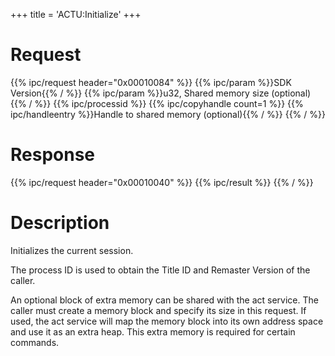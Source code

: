 +++
title = 'ACTU:Initialize'
+++

# Request

{{% ipc/request header="0x00010084" %}}
{{% ipc/param %}}SDK Version{{% / %}}
{{% ipc/param %}}u32, Shared memory size (optional){{% / %}}
{{% ipc/processid %}}
{{% ipc/copyhandle count=1 %}}
{{% ipc/handleentry %}}Handle to shared memory (optional){{% / %}}
{{% / %}}

# Response

{{% ipc/request header="0x00010040" %}}
{{% ipc/result %}}
{{% / %}}

# Description

Initializes the current session.

The process ID is used to obtain the Title ID and Remaster Version of the caller.

An optional block of extra memory can be shared with the act service. The caller must create a memory block and specify its size in this request. If used, the act service will map the memory block into its own address space and use it as an extra heap. This extra memory is required for certain commands.
